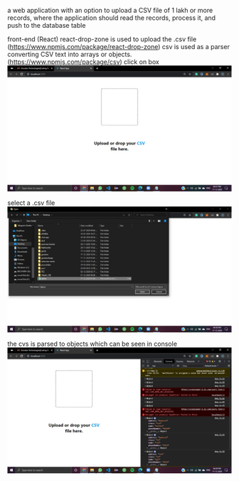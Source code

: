 a web application with an option to upload a CSV file of 1 lakh or more records,
where the application should read the records, process it, and push to the database table

front-end (React) 
react-drop-zone is used to upload the .csv file (https://www.npmjs.com/package/react-drop-zone)
csv is used as a parser converting CSV text into arrays or objects.(https://www.npmjs.com/package/csv)
click on box
![](src/frontpage.jpeg)

select a .csv file
![](src/upoad%20flie.jpeg)


the cvs is parsed to objects which can be seen in console
![](src/objects.jpeg)
